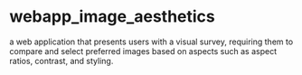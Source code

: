 # webapp_image_aesthetics
a web application that presents users with a visual survey, requiring them to compare and select preferred images based on aspects such as aspect ratios, contrast, and styling.
